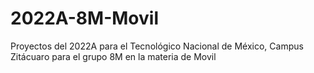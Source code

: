# 2022A-8M-Movil
Proyectos del 2022A para el Tecnológico Nacional de México, Campus Zitácuaro
para el grupo 8M en la materia de Movil
